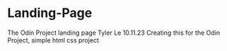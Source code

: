 # Landing-Page
The Odin Project landing page
Tyler Le
10.11.23
Creating this for the Odin Project, simple html css project

